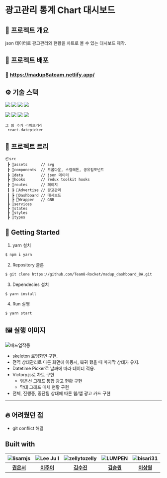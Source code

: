# 광고관리 통계 Chart 대시보드

## 📜 프로젝트 개요
json 데이터로 광고관리와 현황을 차트로 볼 수 있는 대시보드 제작.


## 🔗 프로젝트 배포

### 🔗 https://madup8ateam.netlify.app/

## ⚙ 기술 스택
  <img src="https://img.shields.io/badge/TypeScript-v4.4.2-blue"/> <img src="https://img.shields.io/badge/React-v18.1.0-blue"/> <img src="https://img.shields.io/badge/Redux-v8.0.1-blue"/> <img src="https://img.shields.io/badge/React Router Dom-v6.0-blue"/> 
  
  <img src="https://img.shields.io/badge/Victory.js-v36.4.0-blue"/> <img src="https://img.shields.io/badge/SCSS-v1.51.0-blue"/> <img src="https://img.shields.io/badge/dayjs-v1.11.2-blue"/> <img src="https://img.shields.io/badge/SCSS-v1.51.0-blue"/>    

```
그 외 추가 라이브러리
 react-datepicker
```

## 🎄 프로젝트 트리

```
📦src
 ┣ 📂assets      // svg
 ┣ 📂components  // 드롭다운, 스켈레톤, 공유컴포넌트
 ┣ 📂data        // json 데이터
 ┣ 📂hooks       // redux toolkit hooks
 ┣ 📂routes      // 페이지
 ┃ ┣ 📂Advertise // 광고관리
 ┃ ┣ 📂Dashboard // 대시보드
 ┃ ┣ 📂Wrapper   // GNB
 ┣ 📂services
 ┣ 📂states     
 ┣ 📂styles
 ┣ 📂types

```
## 📍 Getting Started

1. yarn 설치
```sh
$ npm i yarn
```

2. Repository 클론
```sh
$ git clone https://github.com/Team8-Rocket/madup_dashboard_8A.git
```

3. Dependecies 설치
```sh
$ yarn install
```

4. Run 실행
```sh
$ yarn start
```


## 🖼 실행 이미지

![매드업작동](https://user-images.githubusercontent.com/51311690/170405699-2a200b41-43bf-4bef-abb9-494c2fc75153.gif)

- skeleton 로딩화면 구현.
- 전역 상태관리로 다른 화면에 이동시, 복귀 했을 때 마지막 상태가 유지.
- Datetime Picker로 날짜에 따라 데이터 적용.
- Victory.js로 차트 구현
    - 꺾은선 그래프 통합 광고 현황 구현
    - 막대 그래프 매체 현황 구현
- 전체, 진행중, 중단됨 상태에 따른 웹/앱 광고 카드 구현


---

## 🔥 어려웠던 점
- git conflict 해결


## Built with
| ![lisarnjs](https://avatars.githubusercontent.com/u/92686349?v=4) |![Lee Ju I](https://avatars.githubusercontent.com/u/103873136?v=4)|![zellytozelly](https://avatars.githubusercontent.com/u/51311690?v=4)|![LUMPEN](https://avatars.githubusercontent.com/u/68418005?v=4)|![bisari31](https://avatars.githubusercontent.com/u/98396758?v=4)|
|:---:|:---:|:---:|:---:|:---:|
|[**권은서**](https://github.com/lisarnjs)|[**이주이**](https://github.com/jui9266)|[**김수진**](https://github.com/zellytozelly)|[**김승원**](https://github.com/lumpenop)|[**이상원**](https://github.com/bisari31)|
